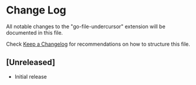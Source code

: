 # Change Log

All notable changes to the "go-file-undercursor" extension will be documented in this file.

Check [Keep a Changelog](http://keepachangelog.com/) for recommendations on how to structure this file.

## [Unreleased]

- Initial release